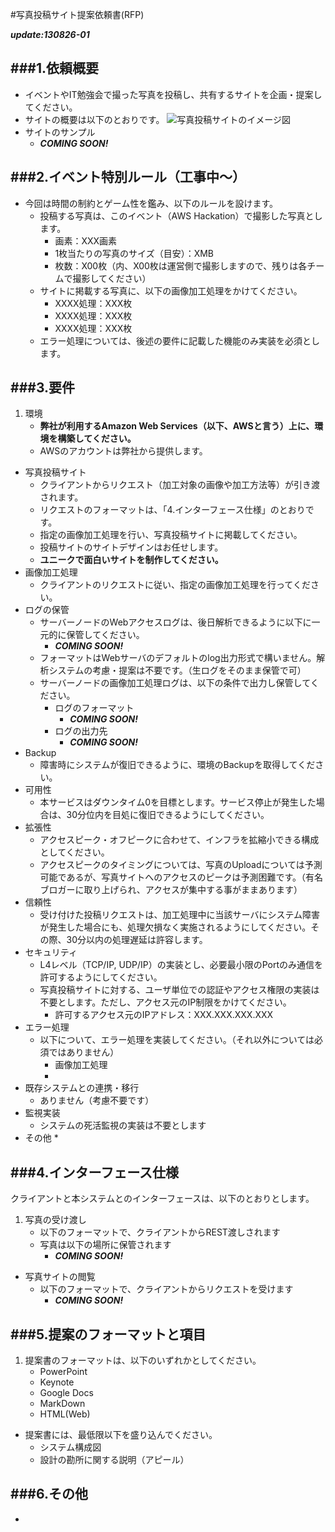 #写真投稿サイト提案依頼書(RFP)

***update:130826-01***


###1.依頼概要
---
* イベントやIT勉強会で撮った写真を投稿し、共有するサイトを企画・提案してください。
* サイトの概要は以下のとおりです。
![写真投稿サイトのイメージ図](https://s3-ap-northeast-1.amazonaws.com/aws-hackathon/RFP-images/image.jpg) 
* サイトのサンプル
	* ***COMING SOON!***

###2.イベント特別ルール（工事中〜）
---

* 今回は時間の制約とゲーム性を鑑み、以下のルールを設けます。
	- 投稿する写真は、このイベント（AWS Hackation）で撮影した写真とします。
		- 画素：XXX画素
		- 1枚当たりの写真のサイズ（目安）：XMB
		- 枚数：X00枚（内、X00枚は運営側で撮影しますので、残りは各チームで撮影してください）
	- サイトに掲載する写真に、以下の画像加工処理をかけてください。
		- XXXX処理：XXX枚
		- XXXX処理：XXX枚
		- XXXX処理：XXX枚
	- エラー処理については、後述の要件に記載した機能のみ実装を必須とします。

###3.要件
---

1. 環境
	* **弊社が利用するAmazon Web Services（以下、AWSと言う）上に、環境を構築してください。**　
	* AWSのアカウントは弊社から提供します。
* 写真投稿サイト
	* クライアントからリクエスト（加工対象の画像や加工方法等）が引き渡されます。
	* リクエストのフォーマットは、「4.インターフェース仕様」のとおりです。
	* 指定の画像加工処理を行い、写真投稿サイトに掲載してください。
	* 投稿サイトのサイトデザインはお任せします。
	* **ユニークで面白いサイトを制作してください。**
* 画像加工処理
	* クライアントのリクエストに従い、指定の画像加工処理を行ってください。
* ログの保管
	* サーバーノードのWebアクセスログは、後日解析できるように以下に一元的に保管してください。
		- ***COMING SOON!***
	* フォーマットはWebサーバのデフォルトのlog出力形式で構いません。解析システムの考慮・提案は不要です。（生ログをそのまま保管で可）
	* サーバーノードの画像加工処理ログは、以下の条件で出力し保管してください。
		- ログのフォーマット
			- ***COMING SOON!***
		- ログの出力先
			- ***COMING SOON!***
* Backup
	* 障害時にシステムが復旧できるように、環境のBackupを取得してください。
* 可用性
	* 本サービスはダウンタイム0を目標とします。サービス停止が発生した場合は、30分位内を目処に復旧できるようにしてください。
* 拡張性
	* アクセスピーク・オフピークに合わせて、インフラを拡縮小できる構成としてください。
	* アクセスピークのタイミングについては、写真のUploadについては予測可能であるが、写真サイトへのアクセスのピークは予測困難です。（有名ブロガーに取り上げられ、アクセスが集中する事がままあります）
* 信頼性
	* 受け付けた投稿リクエストは、加工処理中に当該サーバにシステム障害が発生した場合にも、処理欠損なく実施されるようにしてください。その際、30分以内の処理遅延は許容します。
* セキュリティ
	* L4レベル（TCP/IP, UDP/IP）の実装とし、必要最小限のPortのみ通信を許可するようにしてください。
	* 写真投稿サイトに対する、ユーザ単位での認証やアクセス権限の実装は不要とします。ただし、アクセス元のIP制限をかけてください。
		* 許可するアクセス元のIPアドレス：XXX.XXX.XXX.XXX
* エラー処理
	* 以下について、エラー処理を実装してください。（それ以外については必須ではありません）
		* 画像加工処理
		* 
* 既存システムとの連携・移行
	* ありません（考慮不要です）
* 監視実装
	* システムの死活監視の実装は不要とします
* その他
	* 

###4.インターフェース仕様
---
クライアントと本システムとのインターフェースは、以下のとおりとします。  

1. 写真の受け渡し
	- 以下のフォーマットで、クライアントからREST渡しされます
	- 写真は以下の場所に保管されます
		- ***COMING SOON!***
* 写真サイトの閲覧	
	- 以下のフォーマットで、クライアントからリクエストを受けます
		- ***COMING SOON!***

###5.提案のフォーマットと項目
---
1. 提案書のフォーマットは、以下のいずれかとしてください。
	* PowerPoint
	* Keynote
	* Google Docs
	* MarkDown
	* HTML(Web)
* 提案書には、最低限以下を盛り込んでください。
	* システム構成図
	* 設計の勘所に関する説明（アピール）

###6.その他
---
* 